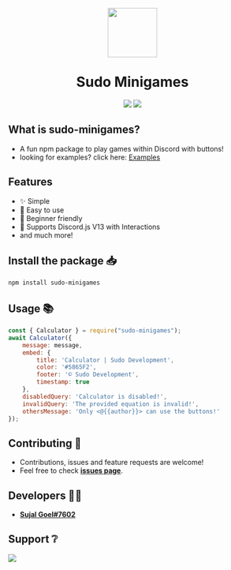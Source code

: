 <p align="center"><img width="100px"
   style="margin-bottom:-6px;" src="https://cdn.discordapp.com/attachments/856226496229670912/934309714886533120/Sudo_DevelopmentTransparent.png" /></p>
<h1 align="center">Sudo Minigames</h1>
<p align="center">
   <a href="https://www.npmjs.com/package/sudo-minigames"><img src="https://img.shields.io/npm/v/sudo-minigames.svg?style=flat-square" /></a>
   <!-- <a href="https://weky-docs.js.org/"><img src="https://img.shields.io/badge/Documentation-Yes-amiajokegreen.svg?style=flat-square" /></a> -->
   <a href="https://github.com/SudoDevelopment/sudo-minigames/blob/main/LICENSE"><img src="https://nuggies.js.org/assets/img/license.ade17f5e.svg" /></a>
</p>

## What is sudo-minigames?
- A fun npm package to play games within Discord with buttons!
- looking for examples? click here: [Examples](https://github.com/SudoDevelopment/sudo-minigames/tree/main/Examples)

## Features
- ✨ Simple
- 🎉 Easy to use
- 🧑 Beginner friendly
- 🤖 Supports Discord.js V13 with Interactions
- and much more!

## Install the package 📥
```sh
npm install sudo-minigames
```

## Usage 📚
```js
const { Calculator } = require("sudo-minigames");
await Calculator({
    message: message,
    embed: {
        title: 'Calculator | Sudo Development',
        color: '#5865F2',
        footer: '©️ Sudo Development',
        timestamp: true
    },
    disabledQuery: 'Calculator is disabled!',
    invalidQuery: 'The provided equation is invalid!',
    othersMessage: 'Only <@{{author}}> can use the buttons!'
});
```

## Contributing 🤝
- Contributions, issues and feature requests are welcome!
- Feel free to check **[issues page](https://github.com/SudoDevelopment/sudo-minigames/issues)**.

## Developers 👨‍💻
- **[Sujal Goel#7602](https://github.com/sujalgoel)**

## Support ❔
<a href="https://discord.gg/ANzBrkcXZy"><img src="https://invidget.switchblade.xyz/ANzBrkcXZy" /></a>